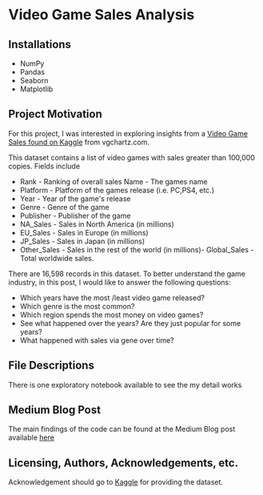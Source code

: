 # Video Game Sales Analysis

## Installations
 - NumPy
 - Pandas
 - Seaborn
 - Matplotlib
 

## Project Motivation
For this project, I was interested in exploring insights from a [Video Game Sales found on Kaggle](https://www.kaggle.com/datasets/gregorut/videogamesales)  from vgchartz.com.

This dataset contains a list of video games with sales greater than 100,000 copies.
Fields include
- Rank - Ranking of overall sales
Name - The games name
- Platform - Platform of the games release (i.e. PC,PS4, etc.)
- Year - Year of the game's release
- Genre - Genre of the game
- Publisher - Publisher of the game
- NA_Sales - Sales in North America (in millions)
- EU_Sales - Sales in Europe (in millions)
- JP_Sales - Sales in Japan (in millions)
- Other_Sales - Sales in the rest of the world (in millions)- Global_Sales - Total worldwide sales.

There are 16,598 records in this dataset. To better understand the game industry, in this post, I would like to answer the following questions:
- Which years have the most /least video game released?
- Which genre is the most common?
- Which region spends the most money on video games?
- See what happened over the years? Are they just popular for some years?
- What happened with sales via gene over time?


## File Descriptions
There is one exploratory notebook available to see the my detail works

## Medium Blog Post 
The main findings of the code can be found at the Medium Blog post available [here](https://medium.com/@ohioa4/video-game-sales-interesting-insights-6af263931886)

## Licensing, Authors, Acknowledgements, etc.
Acknowledgement should go to [Kaggle](https://www.kaggle.com/datasets/gregorut/videogamesales) for providing the dataset. 